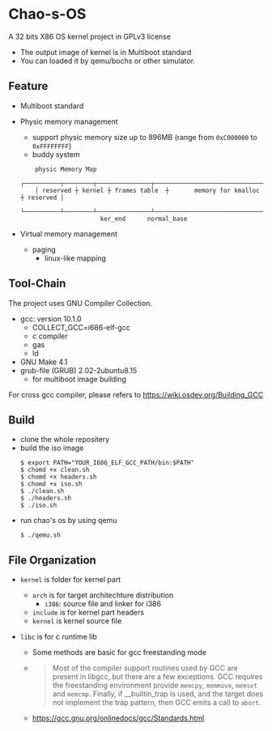 # Chao-s-OS

A 32 bits X86 OS kernel project in GPLv3 license
- The output image of kernel is in Multiboot standard
- You can loaded it by qemu/bochs or other simulator.

## Feature
- Multiboot standard
- Physic memory management
    - support physic memory size up to 896MB (range from ```0xC000000``` to ```0xFFFFFFFF```)
    - buddy system

    ```
        physic Memory Map
        ┌──────────┬────────┬───────────────┬─────────────────────────────────┬──────────┐
        │ reserved ┼ kernel ┼ frames table  ┼       memory for kmalloc        ┼ reserved │          
        └──────────┴────────┴───────────────┴─────────────────────────────────┴──────────┘
                          ker_end      normal_base
    ```

- Virtual memory management
    - paging
        - linux-like mapping 


## Tool-Chain

The project uses GNU Compiler Collection.
- gcc: version 10.1.0
    - COLLECT_GCC=i686-elf-gcc
    - c compiler
    - gas
    - ld
- GNU Make 4.1
- grub-file (GRUB) 2.02-2ubuntu8.15
    - for multiboot image building

For cross gcc compiler, please refers to https://wiki.osdev.org/Building_GCC


## Build

- clone the whole repositery
- build the iso image
    ```
    $ export PATH="YOUR_I686_ELF_GCC_PATH/bin:$PATH"
    $ chomd +x clean.sh
    $ chomd +x headers.sh
    $ chomd +x iso.sh
    $ ./clean.sh
    $ ./headers.sh
    $ ./iso.sh
    ```
- run chao's os by using qemu
    ```
    $ ./qemu.sh
    ```


## File Organization
- ```kernel``` is folder for kernel part
    - ```arch``` is for target architechture distribution
        - ```i386```: source file and linker for i386
    - ```include``` is for kernel part headers
    - ```kernel``` is kernel source file

- ```libc``` is for c runtime lib
    - Some methods are basic for gcc freestanding mode
    - > Most of the compiler support routines used by GCC are present in libgcc, but there are a few exceptions. GCC requires the freestanding environment provide ```memcpy```, ```memmove```, ```memset``` and ```memcmp```. Finally, if __builtin_trap is used, and the target does not implement the trap pattern, then GCC emits a call to ```abort```.
    - https://gcc.gnu.org/onlinedocs/gcc/Standards.html
